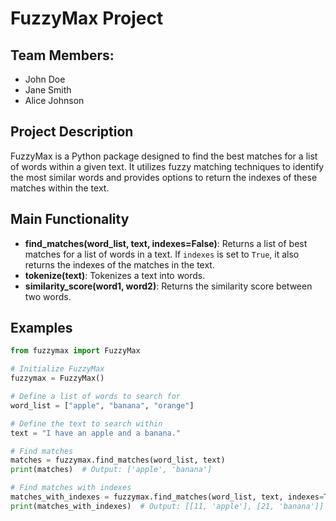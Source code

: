 # FuzzyMax Project

## Team Members:
- John Doe
- Jane Smith
- Alice Johnson

## Project Description
FuzzyMax is a Python package designed to find the best matches for a list of words within a given text. It utilizes fuzzy matching techniques to identify the most similar words and provides options to return the indexes of these matches within the text.

## Main Functionality
- **find_matches(word_list, text, indexes=False)**: Returns a list of best matches for a list of words in a text. If `indexes` is set to `True`, it also returns the indexes of the matches in the text.
- **tokenize(text)**: Tokenizes a text into words.
- **similarity_score(word1, word2)**: Returns the similarity score between two words.

## Examples
```python
from fuzzymax import FuzzyMax

# Initialize FuzzyMax
fuzzymax = FuzzyMax()

# Define a list of words to search for
word_list = ["apple", "banana", "orange"]

# Define the text to search within
text = "I have an apple and a banana."

# Find matches
matches = fuzzymax.find_matches(word_list, text)
print(matches)  # Output: ['apple', 'banana']

# Find matches with indexes
matches_with_indexes = fuzzymax.find_matches(word_list, text, indexes=True)
print(matches_with_indexes)  # Output: [[11, 'apple'], [21, 'banana']]
